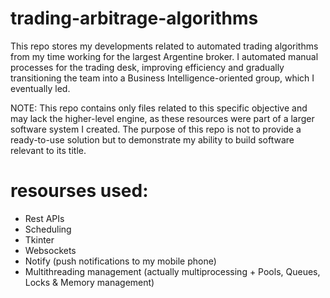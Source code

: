# trading-arbitrage-algorithms
This repo stores my developments related to automated trading algorithms from my time working for the largest Argentine broker. I automated manual processes for the trading desk, improving efficiency and gradually transitioning the team into a Business Intelligence-oriented group, which I eventually led.

NOTE: This repo contains only files related to this specific objective and may lack the higher-level engine, as these resources were part of a larger software system I created. The purpose of this repo is not to provide a ready-to-use solution but to demonstrate my ability to build software relevant to its title.

# resourses used:
- Rest APIs
- Scheduling
- Tkinter
- Websockets
- Notify (push notifications to my mobile phone)
- Multithreading management (actually multiprocessing + Pools, Queues, Locks & Memory management)
  
